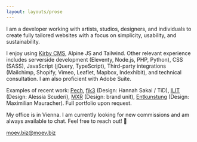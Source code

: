 ```yaml
---
layout: layouts/prose
---
```


I am a developer working with artists, studios, designers, and individuals to create fully tailored websites with a focus on simplicity, usability, and sustainability.

I enjoy using [Kirby CMS](https://getkirby.com/), Alpine JS and Tailwind. Other relevant experience includes serverside development (Eleventy, Node.js, PHP, Python), CSS (SASS), JavaScript (jQuery, TypeScript), Third-party integrations (Mailchimp, Shopify, Vimeo, Leaflet, Mapbox, Indexhibit), and technical consultation. I am also proficient with Adobe Suite.

Examples of recent work: [Pech](https://pech.is), [fjk3](https://fjk3.com) (Design: Hannah Sakai / TiD), [ILIT](https://transforminglibraries.net) (Design: Alessia Scuderi), [MXR](https://mxr.at) (Design: brand unit), [Entkunstung](https://entkunstung.com) (Design: Maximilian Mauracher). Full portfolio upon request.

My office is in Vienna. I am currently looking for new commissions and am always available to chat. Feel free to reach out! 🌷 

[moev.biz@moev.biz](mailto:moev.biz@moev.biz)
